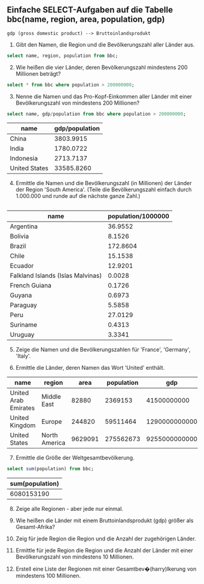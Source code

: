 
Einfache SELECT-Aufgaben auf die Tabelle bbc(name, region, area, population, gdp)
---------------------------------------------------------------------------------
    gdp (gross domestic product) --> Bruttoinlandsprodukt

1) Gibt den Namen, die Region und die Bevölkerungszahl aller Länder aus.
~~~sql
select name, region, population from bbc;
~~~
2) Wie heißen die vier Länder, deren Bevölkerungszahl mindestens 200 Millionen beträgt?
~~~sql
select * from bbc where population > 200000000;
~~~
3) Nenne die Namen und das Pro-Kopf-Einkommen aller Länder mit einer Bevölkerungszahl
   von mindestens 200 Millionen?
~~~sql
select name, gdp/population from bbc where population > 200000000;
~~~
| name          | gdp/population |
| ------------- | -------------- |
| China         | 3803.9915      |
| India         | 1780.0722      |
| Indonesia     | 2713.7137      |
| United States | 33585.8260     |

4) Ermittle die Namen und die Bevölkerungszahl (in Millionen) der Länder der
   Region 'South America'.
   (Teile die Bevölkerungszahl einfach durch 1.000.000 und runde auf die nächste ganze Zahl.)
   ~~~sql
   ~~~
| name                              | population/1000000 |  
| --------------------------------- | ------------------ |  
| Argentina                         | 36.9552            |     
| Bolivia                           | 8.1526             |     
| Brazil                            | 172.8604           |     
| Chile                             | 15.1538            |     
| Ecuador                           | 12.9201            |     
| Falkland Islands (Islas Malvinas) | 0.0028             |     
| French Guiana                     | 0.1726             |     
| Guyana                            | 0.6973             |     
| Paraguay                          | 5.5858             |     
| Peru                              | 27.0129            |     
| Suriname                          | 0.4313             |    
| Uruguay                           | 3.3341             |    
   
5) Zeige die Namen und die Bevölkerungszahlen für 'France', 'Germany', 'Italy'.

6) Ermittle die Länder, deren Namen das Wort 'United' enthält.

| name                 | region        | area    | population | gdp           |
| -------------------- | ------------- | ------- | ---------- | ------------- |
| United Arab Emirates | Middle East   | 82880   | 2369153    | 41500000000   |
| United Kingdom       | Europe        | 244820  | 59511464   | 1290000000000 |
| United States        | North America | 9629091 | 275562673  | 9255000000000 |

7) Ermittle die Größe der Weltgesamtbevölkerung.
~~~sql
select sum(population) from bbc;
~~~

| sum(population) |
| --------------- |
|      6080153190 |


8) Zeige alle Regionen - aber jede nur einmal.

9) Wie heißen die Länder mit einem Bruttoinlandsprodukt (gdp) größer als Gesamt-Afrika?

10) Zeig für jede Region die Region und die Anzahl der zugehörigen Länder.

11) Ermittle für jede Region die Region und die Anzahl der Länder mit einer
    Bevölkerungszahl von mindestens 10 Millionen.
    
12) Erstell eine Liste der Regionen mit einer Gesamtbev�(harry)lkerung von mindestens 100 Millionen.